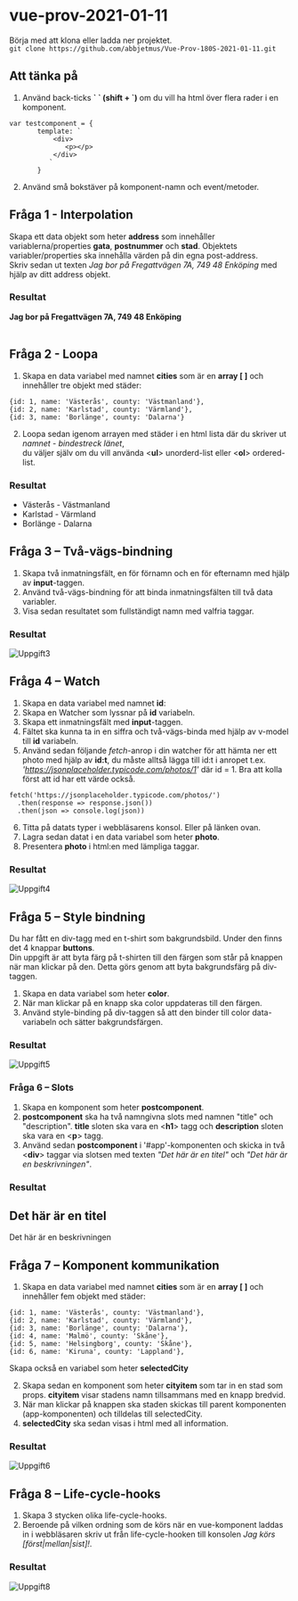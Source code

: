 # vue-prov-2021-01-11
Börja med att klona eller ladda ner projektet.
<br>
`git clone https://github.com/abbjetmus/Vue-Prov-180S-2021-01-11.git`
<br>
## Att tänka på

1. Använd back-ticks **\` \` (shift + `)** om du vill ha html över flera rader i en komponent.
```
var testcomponent = {
       template: `
           <div>
              <p></p>
           </div>
          `
       }
```
2.	Använd små bokstäver på komponent-namn och event/metoder.

## Fråga 1 - Interpolation

Skapa ett data objekt som heter **address** som innehåller variablerna/properties **gata**, **postnummer** och **stad**. Objektets variabler/properties ska innehålla värden på din egna post-address.<br>
Skriv sedan ut texten *Jag bor på Fregattvägen 7A, 749 48 Enköping* med hjälp av ditt address objekt.

### Resultat
**Jag bor på Fregattvägen 7A, 749 48 Enköping**<br><br>

## Fråga 2 - Loopa
1. Skapa en data variabel med namnet **cities** som är en **array [ ]** och innehåller tre objekt med städer:

```
{id: 1, name: 'Västerås', county: 'Västmanland'},
{id: 2, name: 'Karlstad', county: 'Värmland'},
{id: 3, name: 'Borlänge', county: 'Dalarna'}
```

2. Loopa sedan igenom arrayen med städer i en html lista där du skriver ut *namnet - bindestreck länet*,<br>
du väljer själv om du vill använda <**ul**> unorderd-list eller <**ol**> ordered-list.

### Resultat
* Västerås - Västmanland
* Karlstad - Värmland
* Borlänge - Dalarna

## Fråga 3 – Två-vägs-bindning
1. Skapa två inmatningsfält, en för förnamn och en för efternamn med hjälp av **input**-taggen.
2. Använd två-vägs-bindning för att binda inmatningsfälten till två data variabler.
3. Visa sedan resultatet som fullständigt namn med valfria taggar.

### Resultat
![Uppgift3](./assets/uppgift3.gif)

## Fråga 4 – Watch 
1. Skapa en data variabel med namnet **id**:
2. Skapa en Watcher som lyssnar på **id** variabeln.
2. Skapa ett inmatningsfält med **input**-taggen. 
3. Fältet ska kunna ta in en siffra och två-vägs-binda med hjälp av v-model till **id** variabeln.
5. Använd sedan följande *fetch*-anrop i din watcher för att hämta ner ett photo med hjälp av **id:t**, du måste alltså lägga till id:t i anropet t.ex. *'https://jsonplaceholder.typicode.com/photos/1'* där id = 1. Bra att kolla först att id har ett värde också.
```
fetch('https://jsonplaceholder.typicode.com/photos/')
  .then(response => response.json())
  .then(json => console.log(json))
```
6. Titta på datats typer i webbläsarens konsol. Eller på länken ovan.
7. Lagra sedan datat i en data variabel som heter **photo**.
8. Presentera **photo** i html:en med lämpliga taggar.

### Resultat
![Uppgift4](./assets/uppgift4.gif)

## Fråga 5 – Style bindning
Du har fått en div-tagg med en t-shirt som bakgrundsbild. Under den finns det 4 knappar **buttons**.<br>
Din uppgift är att byta färg på t-shirten till den färgen som står på knappen när man klickar på den.
Detta görs genom att byta bakgrundsfärg på div-taggen.
1. Skapa en data variabel som heter **color**.
2. När man klickar på en knapp ska color uppdateras till den färgen.
3. Använd style-binding på div-taggen så att den binder till color data-variabeln och sätter bakgrundsfärgen.

### Resultat
![Uppgift5](./assets/uppgift5.gif)

### Fråga 6 – Slots 
1. Skapa en komponent som heter **postcomponent**. 
2. **postcomponent** ska ha två namngivna slots med namnen "title" och "description".
**title** sloten ska vara en <**h1**> tagg och **description** sloten ska vara en <**p**> tagg.
3. Använd sedan **postcomponent** i '#app'-komponenten och skicka in två <**div**> taggar via slotsen med texten *"Det här är en titel"* och *"Det här är en beskrivningen"*.

### Resultat

## Det här är en titel
Det här är en beskrivningen


## Fråga 7 – Komponent kommunikation
1. Skapa en data variabel med namnet **cities** som är en **array [ ]** och innehåller fem objekt med städer:

```
{id: 1, name: 'Västerås', county: 'Västmanland'},
{id: 2, name: 'Karlstad', county: 'Värmland'},
{id: 3, name: 'Borlänge', county: 'Dalarna'},
{id: 4, name: 'Malmö', county: 'Skåne'},
{id: 5, name: 'Helsingborg', county: 'Skåne'},
{id: 6, name: 'Kiruna', county: 'Lappland'},
```

Skapa också en variabel som heter **selectedCity**<br>

2. Skapa sedan en komponent som heter **cityitem** som tar in en stad som props.
**cityitem** visar stadens namn tillsammans med en knapp bredvid.<br>
3. När man klickar på knappen ska staden skickas till parent komponenten (app-komponenten) och tilldelas till
selectedCity.<br>
4. **selectedCity** ska sedan visas i html med all information.

### Resultat
![Uppgift6](./assets/uppgift6.gif)

## Fråga 8 – Life-cycle-hooks
1. Skapa 3 stycken olika life-cycle-hooks.
2. Beroende på vilken ordning som de körs när en vue-komponent laddas in i webbläsaren skriv ut från life-cycle-hooken till konsolen *Jag körs [först|mellan|sist]!*.

### Resultat
![Uppgift8](./assets/Uppgift8.PNG)

